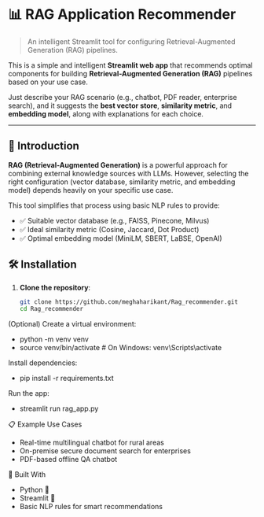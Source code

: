 # 📊 RAG Application Recommender

> An intelligent Streamlit tool for configuring Retrieval-Augmented Generation (RAG) pipelines.

This is a simple and intelligent **Streamlit web app** that recommends optimal components for building **Retrieval-Augmented Generation (RAG)** pipelines based on your use case.

Just describe your RAG scenario (e.g., chatbot, PDF reader, enterprise search), and it suggests the **best vector store**, **similarity metric**, and **embedding model**, along with explanations for each choice.

---

## 🚀 Introduction

**RAG (Retrieval-Augmented Generation)** is a powerful approach for combining external knowledge sources with LLMs. However, selecting the right configuration (vector database, similarity metric, and embedding model) depends heavily on your specific use case.

This tool simplifies that process using basic NLP rules to provide:

- ✅ Suitable vector database (e.g., FAISS, Pinecone, Milvus)
- ✅ Ideal similarity metric (Cosine, Jaccard, Dot Product)
- ✅ Optimal embedding model (MiniLM, SBERT, LaBSE, OpenAI)


## 🛠 Installation

1. **Clone the repository**:
   ```bash
   git clone https://github.com/meghaharikant/Rag_recommender.git
   cd Rag_recommender
   
(Optional) Create a virtual environment:
* python -m venv venv
* source venv/bin/activate   # On Windows: venv\Scripts\activate

Install dependencies:
* pip install -r requirements.txt

Run the app:
* streamlit run rag_app.py

📋 Example Use Cases
* Real-time multilingual chatbot for rural areas
* On-premise secure document search for enterprises
* PDF-based offline QA chatbot

🧠 Built With
* Python 🐍
* Streamlit 🚀
* Basic NLP rules for smart recommendations

